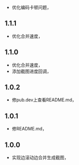 
- 优化编码卡顿问题，

## 1.1.1

- 优化合并速度，

## 1.1.0

- 优化合并速度，
- 添加截图进度回调，

## 1.0.2

-  修pub.dev上查看README.md，

## 1.0.1

-  修README.md，

## 1.0.0

-  实现边滚动边合并生成截图，
